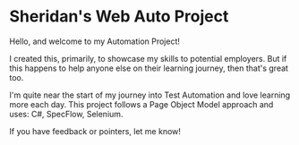# Sheridan's Web Auto Project

Hello, and welcome to my Automation Project!

I created this, primarily, to showcase my skills to potential employers. But if this happens to help anyone else on their learning journey, then that's great too.

I'm quite near the start of my journey into Test Automation and love learning more each day. This project follows a Page Object Model approach and uses:
C#,
SpecFlow,
Selenium.

If you have feedback or pointers, let me know!
